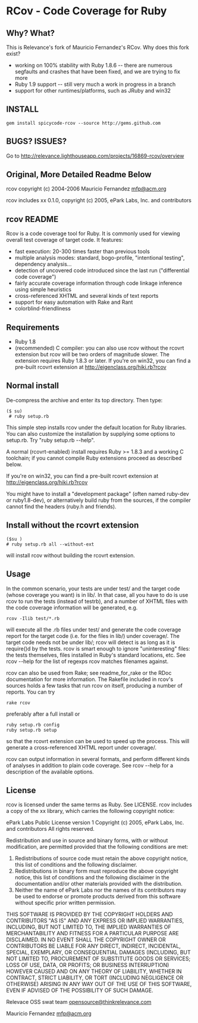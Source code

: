 # RCov - Code Coverage for Ruby

## Why? What?

This is Relevance's fork of Mauricio Fernandez's RCov.  Why does this fork exist?

* working on 100% stability with Ruby 1.8.6 -- there are numerous segfaults and crashes that have been fixed, and we are trying to fix more
* Ruby 1.9 support -- still very much a work in progress in a branch
* support for other runtimes/platforms, such as JRuby and win32

## INSTALL

	gem install spicycode-rcov --source http://gems.github.com

## BUGS? ISSUES?

Go to http://relevance.lighthouseapp.com/projects/16869-rcov/overview

## Original, More Detailed Readme Below

rcov  copyright (c) 2004-2006 Mauricio Fernandez <mfp@acm.org>

rcov includes xx 0.1.0, copyright (c) 2005, ePark Labs, Inc. and contributors 

## rcov README

Rcov is a code coverage tool for Ruby. It is commonly used for viewing overall test coverage of target code. It features:

* fast execution: 20-300 times faster than previous tools
* multiple analysis modes: standard, bogo-profile, "intentional testing",
  dependency analysis...
* detection of uncovered code introduced since the last run ("differential
  code coverage")
* fairly accurate coverage information through code linkage inference using 
  simple heuristics
* cross-referenced XHTML and several kinds of text reports
* support for easy automation with Rake and Rant
* colorblind-friendliness

## Requirements

* Ruby 1.8
* (recommended) C compiler: you can also use rcov without the rcovrt
  extension but rcov will be two orders of magnitude slower. The extension
  requires Ruby 1.8.3 or later.
  If you're on win32, you can find a pre-built rcovrt extension at
http://eigenclass.org/hiki.rb?rcov

## Normal install

De-compress the archive and enter its top directory.
Then type:

	($ su)
	 # ruby setup.rb

This simple step installs rcov under the default location for Ruby
libraries.  You can also customize the installation by supplying some
options to setup.rb.  Try "ruby setup.rb --help".

A normal (rcovrt-enabled) install requires Ruby >= 1.8.3 and a working C
toolchain; if you cannot compile Ruby extensions proceed as described below.

If you're on win32, you can find a pre-built rcovrt extension at http://eigenclass.org/hiki.rb?rcov

You might have to install a "development package" (often named ruby-dev or
ruby1.8-dev), or alternatively build ruby from the sources, if the compiler
cannot find the headers (ruby.h and friends).

## Install without the rcovrt extension

	($su )
	# ruby setup.rb all --without-ext

will install rcov without building the rcovrt extension.
  
## Usage

In the common scenario, your tests are under test/ and the target code
(whose coverage you want) is in lib/. In that case, all you have to do is
use rcov to run the tests (instead of testrb), and a number of XHTML files
with the code coverage information will be generated, e.g.

	rcov -Ilib test/*.rb

will execute all the .rb files under test/ and generate the code coverage
report for the target code (i.e. for the files in lib/) under coverage/. The
target code needs not be under lib/; rcov will detect is as long as it is
require()d by the tests. rcov is smart enough to ignore "uninteresting"
files: the tests themselves, files installed in Ruby's standard locations,
etc.  See  rcov --help  for the list of regexps rcov matches filenames
against.

rcov can also be used from Rake; see readme_for_rake or the RDoc documentation
for more information.  The Rakefile included in rcov's sources holds a few
tasks that run rcov on itself, producing a number of reports. You can try

	rake rcov

  preferably after a full install or

	ruby setup.rb config
	ruby setup.rb setup

so that the rcovrt extension can be used to speed up the process.
This will generate a cross-referenced XHTML report under coverage/.

rcov can output information in several formats, and perform different kinds
of analyses in addition to plain code coverage.  See  rcov --help  for a
description of the available options.

## License

rcov is licensed under the same terms as Ruby. See LICENSE.
rcov includes a copy of the xx library, which carries the following
copyright notice:

ePark Labs Public License version 1
Copyright (c) 2005, ePark Labs, Inc. and contributors
All rights reserved.

Redistribution and use in source and binary forms, with or without modification,
are permitted provided that the following conditions are met:

1. Redistributions of source code must retain the above copyright notice, this
   list of conditions and the following disclaimer.
2. Redistributions in binary form must reproduce the above copyright notice,
   this list of conditions and the following disclaimer in the documentation
   and/or other materials provided with the distribution.
3. Neither the name of ePark Labs nor the names of its contributors may be
   used to endorse or promote products derived from this software without
   specific prior written permission.

THIS SOFTWARE IS PROVIDED BY THE COPYRIGHT HOLDERS AND CONTRIBUTORS "AS IS" AND
ANY EXPRESS OR IMPLIED WARRANTIES, INCLUDING, BUT NOT LIMITED TO, THE IMPLIED
WARRANTIES OF MERCHANTABILITY AND FITNESS FOR A PARTICULAR PURPOSE ARE
DISCLAIMED. IN NO EVENT SHALL THE COPYRIGHT OWNER OR CONTRIBUTORS BE LIABLE FOR
ANY DIRECT, INDIRECT, INCIDENTAL, SPECIAL, EXEMPLARY, OR CONSEQUENTIAL DAMAGES
(INCLUDING, BUT NOT LIMITED TO, PROCUREMENT OF SUBSTITUTE GOODS OR SERVICES;
LOSS OF USE, DATA, OR PROFITS; OR BUSINESS INTERRUPTION) HOWEVER CAUSED AND ON
ANY THEORY OF LIABILITY, WHETHER IN CONTRACT, STRICT LIABILITY, OR TORT
(INCLUDING NEGLIGENCE OR OTHERWISE) ARISING IN ANY WAY OUT OF THE USE OF THIS
SOFTWARE, EVEN IF ADVISED OF THE POSSIBILITY OF SUCH DAMAGE.


Relevace OSS swat team <opensource@thinkrelevance.com>

Mauricio Fernandez <mfp@acm.org>
